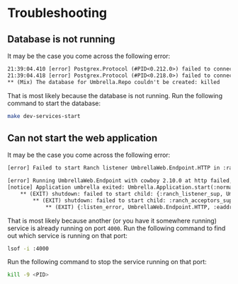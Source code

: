 # Troubleshooting

## Database is not running

It may be the case you come across the following error:

```txt
21:39:04.410 [error] Postgrex.Protocol (#PID<0.212.0>) failed to connect: ** (DBConnection.ConnectionError) tcp connect (localhost:5432): connection refused - :econnrefused
21:39:04.418 [error] Postgrex.Protocol (#PID<0.218.0>) failed to connect: ** (DBConnection.ConnectionError) tcp connect (localhost:5432): connection refused - :econnrefused
** (Mix) The database for Umbrella.Repo couldn't be created: killed
```

That is most likely because the database is not running. Run the following command to start the database:

  ```bash
  make dev-services-start
  ```

## Can not start the web application

It may be the case you come across the following error:

```txt
[error] Failed to start Ranch listener UmbrellaWeb.Endpoint.HTTP in :ranch_tcp:listen([cacerts: :..., key: :..., cert: :..., ip: {127, 0, 0, 1}, port: 4000]) for reason :eaddrinuse (address already in use)

[error] Running UmbrellaWeb.Endpoint with cowboy 2.10.0 at http failed, port already in use
[notice] Application umbrella exited: Umbrella.Application.start(:normal, []) returned an error: shutdown: failed to start child: UmbrellaWeb.Endpoint
    ** (EXIT) shutdown: failed to start child: {:ranch_listener_sup, UmbrellaWeb.Endpoint.HTTP}
        ** (EXIT) shutdown: failed to start child: :ranch_acceptors_sup
            ** (EXIT) {:listen_error, UmbrellaWeb.Endpoint.HTTP, :eaddrinuse}
```

That is most likely because another (or you have it somewhere running) service is already running on port `4000`.
Run the following command to find out which service is running on that port:

  ```bash
  lsof -i :4000
  ```

Run the following command to stop the service running on that port:

  ```bash
  kill -9 <PID>
  ```
